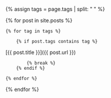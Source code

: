 {% assign tags = page.tags | split: " " %}

{% for post in site.posts %}

    {% for tag in tags %}

        {% if post.tags contains tag %}

[{{ post.title }}]({{ post.url }})

            {% break %}
        {% endif %}

    {% endfor %}

{% endfor %}
